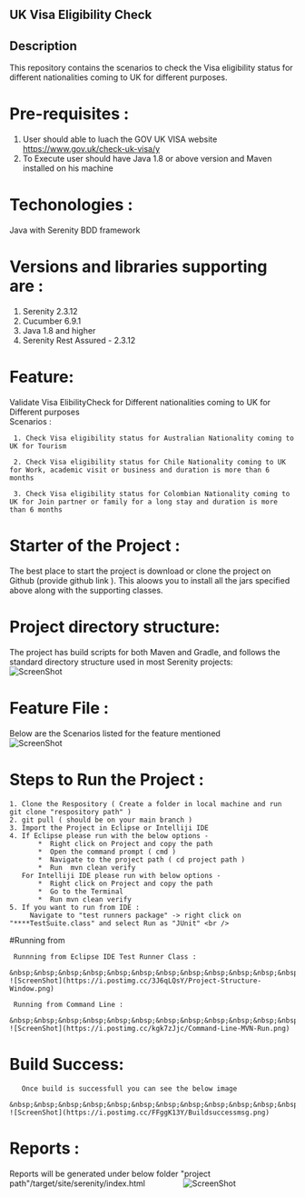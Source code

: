 ## UK Visa Eligibility Check 

 ## Description <br />
  This repository contains the scenarios to check the Visa eligibility status for different nationalities coming to UK for different purposes.
 
 # Pre-requisites : <br />
   1. User should able to luach the GOV UK VISA website https://www.gov.uk/check-uk-visa/y
   2. To Execute user should have Java 1.8 or above version and Maven installed on his machine
   
  
# Techonologies : 
  Java with Serenity BDD framework

# Versions and libraries supporting are : 
  1. Serenity 2.3.12
  2. Cucumber 6.9.1
  3. Java 1.8 and higher
  4. Serenity Rest Assured - 2.3.12

# Feature: <br />
   Validate Visa ElibilityCheck for Different nationalities coming to UK for Different purposes <br />
  Scenarios : <br />
  
     1. Check Visa eligibility status for Australian Nationality coming to UK for Tourism
     
     2. Check Visa eligibility status for Chile Nationality coming to UK for Work, academic visit or business and duration is more than 6 months
     
     3. Check Visa eligibility status for Colombian Nationality coming to UK for Join partner or family for a long stay and duration is more than 6 months
     
    
    
# Starter of the Project : <br />
   The best place to start the project is download or clone the project on Github (provide github link ). This aloows you to install all the jars specified above along with the    supporting classes. <br />
   
   
# Project directory structure: <br />
  The project has build scripts for both Maven and Gradle, and follows the standard directory structure used in most Serenity projects:
        &nbsp;&nbsp;&nbsp;&nbsp;&nbsp;&nbsp;&nbsp;&nbsp;&nbsp;&nbsp;&nbsp;&nbsp;&nbsp;&nbsp;&nbsp; ![ScreenShot](https://i.postimg.cc/nLRGpWD0/Running-From-Test-Runner-Class.png)
   
 # Feature File : 
   Below are the Scenarios listed for the feature mentioned
      &nbsp;&nbsp;&nbsp;&nbsp;&nbsp;&nbsp;&nbsp;&nbsp;&nbsp;&nbsp;&nbsp;&nbsp;&nbsp;&nbsp;&nbsp; ![ScreenShot](https://i.postimg.cc/JhQf1RrZ/Visa-Eligibility-Check-Feature-Scenarios.png)
   
# Steps to Run the Project :  <br />

    1. Clone the Respository ( Create a folder in local machine and run git clone "respository path" ) 
    2. git pull ( should be on your main branch )
    3. Import the Project in Eclipse or Intelliji IDE
    4. If Eclipse please run with the below options - 
           *  Right click on Project and copy the path 
           *  Open the command prompt ( cmd ) 
           *  Navigate to the project path ( cd project path )
           *  Run  mvn clean verify 
       For Intelliji IDE please run with below options - 
           *  Right click on Project and copy the path 
           *  Go to the Terminal 
           *  Run mvn clean verify 
    5. If you want to run from IDE :
         Navigate to "test runners package" -> right click on "****TestSuite.class" and select Run as "JUnit" <br />
        
  
   
   #Running from 
  
     Runnning from Eclipse IDE Test Runner Class :
        &nbsp;&nbsp;&nbsp;&nbsp;&nbsp;&nbsp;&nbsp;&nbsp;&nbsp;&nbsp;&nbsp;&nbsp;&nbsp;&nbsp;&nbsp; ![ScreenShot](https://i.postimg.cc/3J6qLQsY/Project-Structure-Window.png)
        
     Running from Command Line :
         &nbsp;&nbsp;&nbsp;&nbsp;&nbsp;&nbsp;&nbsp;&nbsp;&nbsp;&nbsp;&nbsp;&nbsp;&nbsp;&nbsp;&nbsp; ![ScreenShot](https://i.postimg.cc/kgk7zJjc/Command-Line-MVN-Run.png)

   # Build Success: 
       
       Once build is successfull you can see the below image 
         &nbsp;&nbsp;&nbsp;&nbsp;&nbsp;&nbsp;&nbsp;&nbsp;&nbsp;&nbsp;&nbsp;&nbsp;&nbsp;&nbsp;&nbsp; ![ScreenShot](https://i.postimg.cc/FFggK13Y/Buildsuccessmsg.png)
 
 # Reports :
 
   Reports will be generated under below folder 
       "project path"/target/site/serenity/index.html 
       &nbsp;&nbsp;&nbsp;&nbsp;&nbsp;&nbsp;&nbsp;&nbsp;&nbsp;&nbsp;&nbsp;&nbsp;&nbsp;&nbsp;&nbsp; ![ScreenShot](https://i.postimg.cc/Hx3xqG8k/Cucumber-Serenity-Reports.png)
        
